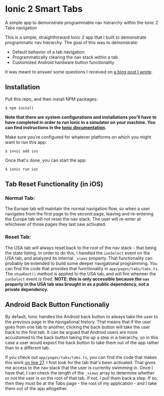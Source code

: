 # Ionic 2 Smart Tabs
A simple app to demonstrate programmable nav hierarchy within the Ionic 2 Tabs navigation

This is a simple, straightforward Ionic 2 app that I built to demonstrate programmatic nav hierarchy.  The goal of this was to demonstrate:
- Default behavior of a tab navigation
- Programmatically clearing the nav stack within a tab 
- Customized Android hardware button functionality

It was meant to answer some questions I received on [a blog post I wrote](https://webcake.co/exploring-nav-hierarchy-in-the-ionic-2-tabs-page/).

## Installation

Pull this repo, and then install NPM packages:
```
$ npm install
```

**Note that there are system configurations and installations you'll have to have completed in order to run Ionic in a simulator on your machine.  You can find instructions in the [Ionic documentation](http://ionicframework.com/docs/v2/).**

Make sure you're configured for whatever platforms on which you might want to run this app:
```
$ ionic add ios
```

Once that's done, you can start the app:
```
$ ionic run ios
```

## Tab Reset Functionality (in iOS)

### Normal Tab:

The Europe tab will maintain the normal navigation flow, so when a user navigates from the first page to the second page, leaving and re-entering the Europe tab will not reset the nav stack.  The user will re-enter at whichever of those pages they last saw activated.

### Reset Tab:

The USA tab will always reset back to the root of the nav stack - that being the state listing.  In order to do this, I handled the <code>ionSelect</code> event on the USA tab, and analyzed its internal <code>_views</code> property.  That functionality can probably be extended to build some deeper navigational programming.  You can find the code that provides that functionality in <code>app/pages/tabs/tabs.ts</code>.  The `showRoot()` method is applied to the USA tab, and will fire wheneer the `ionSelect` event is fired.  **NOTE: this is only accessible because the `nav` property in the USA tab was brought in as a public dependency, not a private dependency.**  

## Android Back Button Functionaliy

By default, Ionic handles the Android back button to always take the user to the previous page in the navigational history.  That means that if the user goes from one tab to another, clicking the back button will take the user back to the first tab.  It can be argued that Android users are more accustomed to the back button taking the up a step in a hierarchy, so in this case a user would expect the back button to take them out of the app rather than to a different tab.

If you check out <code>app/pages/tabs/tabs.ts</code>, you can find the code that makes this work [on line 27](https://github.com/colinjlacy/ionic-2-smart-tabs/blob/master/app/pages/tabs/tabs.ts#L27).  I first look for the tab that's been activated.  That gives me access to the nav stack that the user is currently swimming in.  Once I have that, I can check the length of the `_views` array to determine whether or not the user is on the root of that tab.  If not, I pull them back a step.  If so, then they must be at the Tabs page - the root of my application - and I take them out of the app altogether.
